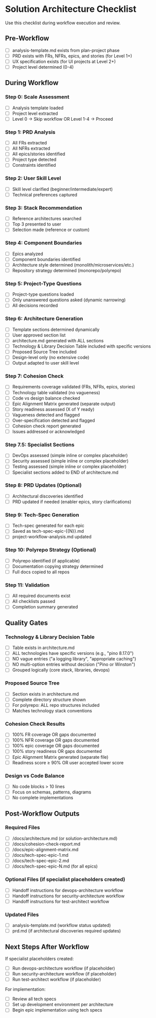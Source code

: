 # Solution Architecture Checklist

Use this checklist during workflow execution and review.

## Pre-Workflow

- [ ] analysis-template.md exists from plan-project phase
- [ ] PRD exists with FRs, NFRs, epics, and stories (for Level 1+)
- [ ] UX specification exists (for UI projects at Level 2+)
- [ ] Project level determined (0-4)

## During Workflow

### Step 0: Scale Assessment

- [ ] Analysis template loaded
- [ ] Project level extracted
- [ ] Level 0 → Skip workflow OR Level 1-4 → Proceed

### Step 1: PRD Analysis

- [ ] All FRs extracted
- [ ] All NFRs extracted
- [ ] All epics/stories identified
- [ ] Project type detected
- [ ] Constraints identified

### Step 2: User Skill Level

- [ ] Skill level clarified (beginner/intermediate/expert)
- [ ] Technical preferences captured

### Step 3: Stack Recommendation

- [ ] Reference architectures searched
- [ ] Top 3 presented to user
- [ ] Selection made (reference or custom)

### Step 4: Component Boundaries

- [ ] Epics analyzed
- [ ] Component boundaries identified
- [ ] Architecture style determined (monolith/microservices/etc.)
- [ ] Repository strategy determined (monorepo/polyrepo)

### Step 5: Project-Type Questions

- [ ] Project-type questions loaded
- [ ] Only unanswered questions asked (dynamic narrowing)
- [ ] All decisions recorded

### Step 6: Architecture Generation

- [ ] Template sections determined dynamically
- [ ] User approved section list
- [ ] architecture.md generated with ALL sections
- [ ] Technology & Library Decision Table included with specific versions
- [ ] Proposed Source Tree included
- [ ] Design-level only (no extensive code)
- [ ] Output adapted to user skill level

### Step 7: Cohesion Check

- [ ] Requirements coverage validated (FRs, NFRs, epics, stories)
- [ ] Technology table validated (no vagueness)
- [ ] Code vs design balance checked
- [ ] Epic Alignment Matrix generated (separate output)
- [ ] Story readiness assessed (X of Y ready)
- [ ] Vagueness detected and flagged
- [ ] Over-specification detected and flagged
- [ ] Cohesion check report generated
- [ ] Issues addressed or acknowledged

### Step 7.5: Specialist Sections

- [ ] DevOps assessed (simple inline or complex placeholder)
- [ ] Security assessed (simple inline or complex placeholder)
- [ ] Testing assessed (simple inline or complex placeholder)
- [ ] Specialist sections added to END of architecture.md

### Step 8: PRD Updates (Optional)

- [ ] Architectural discoveries identified
- [ ] PRD updated if needed (enabler epics, story clarifications)

### Step 9: Tech-Spec Generation

- [ ] Tech-spec generated for each epic
- [ ] Saved as tech-spec-epic-{{N}}.md
- [ ] project-workflow-analysis.md updated

### Step 10: Polyrepo Strategy (Optional)

- [ ] Polyrepo identified (if applicable)
- [ ] Documentation copying strategy determined
- [ ] Full docs copied to all repos

### Step 11: Validation

- [ ] All required documents exist
- [ ] All checklists passed
- [ ] Completion summary generated

## Quality Gates

### Technology & Library Decision Table

- [ ] Table exists in architecture.md
- [ ] ALL technologies have specific versions (e.g., "pino 8.17.0")
- [ ] NO vague entries ("a logging library", "appropriate caching")
- [ ] NO multi-option entries without decision ("Pino or Winston")
- [ ] Grouped logically (core stack, libraries, devops)

### Proposed Source Tree

- [ ] Section exists in architecture.md
- [ ] Complete directory structure shown
- [ ] For polyrepo: ALL repo structures included
- [ ] Matches technology stack conventions

### Cohesion Check Results

- [ ] 100% FR coverage OR gaps documented
- [ ] 100% NFR coverage OR gaps documented
- [ ] 100% epic coverage OR gaps documented
- [ ] 100% story readiness OR gaps documented
- [ ] Epic Alignment Matrix generated (separate file)
- [ ] Readiness score ≥ 90% OR user accepted lower score

### Design vs Code Balance

- [ ] No code blocks > 10 lines
- [ ] Focus on schemas, patterns, diagrams
- [ ] No complete implementations

## Post-Workflow Outputs

### Required Files

- [ ] /docs/architecture.md (or solution-architecture.md)
- [ ] /docs/cohesion-check-report.md
- [ ] /docs/epic-alignment-matrix.md
- [ ] /docs/tech-spec-epic-1.md
- [ ] /docs/tech-spec-epic-2.md
- [ ] /docs/tech-spec-epic-N.md (for all epics)

### Optional Files (if specialist placeholders created)

- [ ] Handoff instructions for devops-architecture workflow
- [ ] Handoff instructions for security-architecture workflow
- [ ] Handoff instructions for test-architect workflow

### Updated Files

- [ ] analysis-template.md (workflow status updated)
- [ ] prd.md (if architectural discoveries required updates)

## Next Steps After Workflow

If specialist placeholders created:

- [ ] Run devops-architecture workflow (if placeholder)
- [ ] Run security-architecture workflow (if placeholder)
- [ ] Run test-architect workflow (if placeholder)

For implementation:

- [ ] Review all tech specs
- [ ] Set up development environment per architecture
- [ ] Begin epic implementation using tech specs
